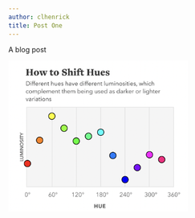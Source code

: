 ```yaml
---
author: clhenrick
title: Post One
---
```


A blog post

<img height="300" src="/assets/images/how-to-shift-hues.png" alt="how to shift hues">